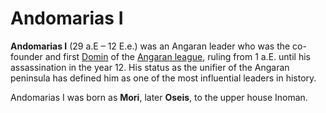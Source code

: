 # Andomarias I

**Andomarias I** (29 a.E &ndash; 12 E.e.) was an Angaran leader who was the co-founder and first [Domin](Domin) of the [Angaran league](Angaran_league), ruling from 1 a.E. until his assassination in the year 12. His status as the unifier of the Angaran peninsula has defined him as one of the most influential leaders in history.

Andomarias I was born as **Mori**, later **Oseis**, to the upper house Inoman.